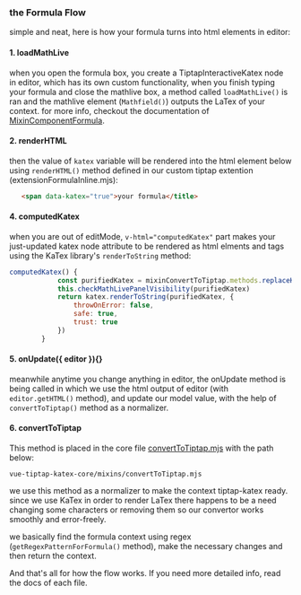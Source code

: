 ### the Formula Flow

simple and neat, here is how your formula turns into html elements in editor:

#### 1. loadMathLive

when you open the formula box, you create a TiptapInteractiveKatex node in editor,
which has its own custom functionality, when you finish typing your formula and close the mathlive box, a method called `loadMathLive()` is ran and the mathlive element (`Mathfield()`) outputs the  LaTex of your context.
for more info, checkout the documentation of [MixinComponentFormula](....).

#### 2. renderHTML

then the value of `katex` variable will be rendered into the html element below using `renderHTML()` method defined in our custom tiptap extention (extensionFormulaInline.mjs):

```html
   <span data-katex="true">your formula</title>
```

#### 4. computedKatex

when you are out of editMode, `v-html="computedKatex"` part makes your just-updated katex node attribute to be rendered as html elments and tags using the KaTex library's `renderToString` method:


```javascript
computedKatex() {
            const purifiedKatex = mixinConvertToTiptap.methods.replaceKatexSigns(this.node.attrs.katex.toString())
            this.checkMathLivePanelVisibility(purifiedKatex)
            return katex.renderToString(purifiedKatex, {
                throwOnError: false,
                safe: true,
                trust: true
            })
        }
```

#### 5. onUpdate({ editor }){}

meanwhile anytime you change anything in editor, the onUpdate method is being called in which we use the html output of editor (with `editor.getHTML()` method),
and update our model value, with the help of `convertToTiptap()` method as a normalizer.

#### 6. convertToTiptap

This method is placed in the core file [convertToTiptap.mjs](....) with the path below:

`vue-tiptap-katex-core/mixins/convertToTiptap.mjs`

we use this method as a normalizer to make the context tiptap-katex ready.
since we use KaTex in order to render LaTex there happens to be a need changing some characters or removing them so our convertor works smoothly and error-freely.

we basically find the formula context using regex (`getRegexPatternForFormula()` method), make the necessary changes and then return the context.


And that's all for how the flow works. If you need more detailed info, read the docs of each file.
